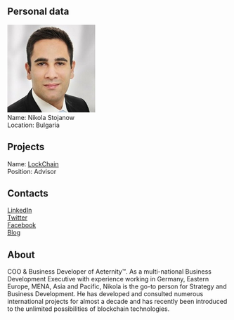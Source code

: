 ## Personal data
![nikola stojanow photo](photo/nikola_stojanow.jpg)  
Name:   Nikola Stojanow  
Location:  Bulgaria  
## Projects 
Name: [LockChain](../projects/lockchain.md)  
Position: Advisor   
## Contacts
[LinkedIn](https://www.linkedin.com/in/nikola-stojanow-46478518/)  
[Twitter](https://twitter.com/ae_nikola)  
[Facebook](https://www.facebook.com/nstojanow)  
[Blog](https://medium.com/@nikolastojanow)
## About
COO & Business Developer of Aeternity™. As a multi-national Business Development Executive with experience working in Germany, Eastern Europe, MENA, Asia and Pacific, Nikola is the go-to person for Strategy and Business Development. 
He has developed and consulted numerous international projects for almost a decade and has recently been introduced to the unlimited possibilities of blockchain technologies. 
